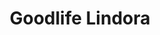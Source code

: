 ---
title: "Goodlife Lindora"
url: /pozos-lindora/goodlife-lindora/
shop: suplementos nutricionales
---